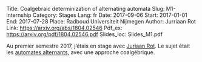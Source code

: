 Title: Coalgebraic determinization of alternating automata
Slug: M1-internship
Category: Stages
Lang: fr
Date: 2017-09-06
Start: 2017-01-01
End: 2017-07-28
Place: Radboud Universiteit Nijmegen
Author: Jurriaan Rot
Link: https://arxiv.org/abs/1804.02546
Pdf_ex: https://arxiv.org/pdf/1804.02546.pdf
Slides_loc: Slides_M1.pdf

Au premier semestre 2017, j’étais en stage avec [Juriaan Rot](http://jurriaan.me/).
Le sujet était les [automates alternants](https://fr.wikipedia.org/wiki/Automate_fini_alternant), avec une approche coalgébrique.